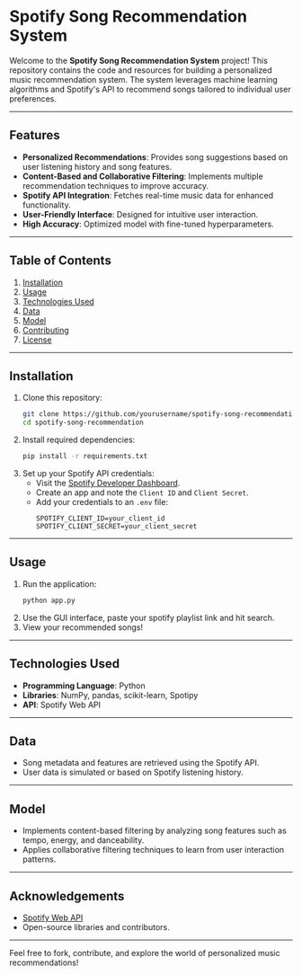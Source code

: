 # Spotify Song Recommendation System

Welcome to the **Spotify Song Recommendation System** project! This repository contains the code and resources for building a personalized music recommendation system. The system leverages machine learning algorithms and Spotify's API to recommend songs tailored to individual user preferences.

---

## Features
- **Personalized Recommendations**: Provides song suggestions based on user listening history and song features.
- **Content-Based and Collaborative Filtering**: Implements multiple recommendation techniques to improve accuracy.
- **Spotify API Integration**: Fetches real-time music data for enhanced functionality.
- **User-Friendly Interface**: Designed for intuitive user interaction.
- **High Accuracy**: Optimized model with fine-tuned hyperparameters.

---

## Table of Contents
1. [Installation](#installation)
2. [Usage](#usage)
3. [Technologies Used](#technologies-used)
4. [Data](#data)
5. [Model](#model)
6. [Contributing](#contributing)
7. [License](#license)

---

## Installation

1. Clone this repository:
    ```bash
    git clone https://github.com/yourusername/spotify-song-recommendation.git
    cd spotify-song-recommendation
    ```
2. Install required dependencies:
    ```bash
    pip install -r requirements.txt
    ```
3. Set up your Spotify API credentials:
   - Visit the [Spotify Developer Dashboard](https://developer.spotify.com/dashboard/).
   - Create an app and note the `Client ID` and `Client Secret`.
   - Add your credentials to an `.env` file:
     ```env
     SPOTIFY_CLIENT_ID=your_client_id
     SPOTIFY_CLIENT_SECRET=your_client_secret
     ```

---

## Usage

1. Run the application:
    ```bash
    python app.py
    ```
2. Use the GUI interface, paste your spotify playlist link and hit search.
3. View your recommended songs!

---

## Technologies Used
- **Programming Language**: Python
- **Libraries**: NumPy, pandas, scikit-learn, Spotipy
- **API**: Spotify Web API

---

## Data
- Song metadata and features are retrieved using the Spotify API.
- User data is simulated or based on Spotify listening history.

---

## Model
- Implements content-based filtering by analyzing song features such as tempo, energy, and danceability.
- Applies collaborative filtering techniques to learn from user interaction patterns.

---

## Acknowledgements
- [Spotify Web API](https://developer.spotify.com/documentation/web-api/)
- Open-source libraries and contributors.

---

Feel free to fork, contribute, and explore the world of personalized music recommendations!

